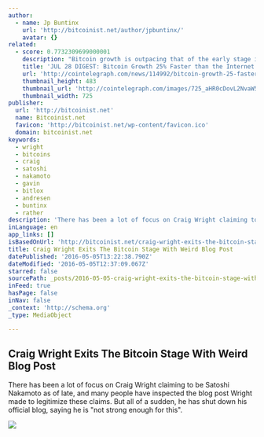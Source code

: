 ```yaml
---
author:
  - name: Jp Buntinx
    url: 'http://bitcoinist.net/author/jpbuntinx/'
    avatar: {}
related:
  - score: 0.7732309699000001
    description: "Bitcoin growth is outpacing that of the early stage internet by almost 25%; an Estonian Angel List service will utilize Bitcoin's blockchain to secure its marketplace, and more top stories for July 28. In terms of investment, Bitcoin growth is outpacing that of the early stage internet by almost 25%, according to the latest figures compiled by IB Times UK."
    title: 'JUL 28 DIGEST: Bitcoin Growth 25% Faster than the Internet in 90s; Estonian Angel List Service Secures Marketplace with BTC Blockchain'
    url: 'http://cointelegraph.com/news/114992/bitcoin-growth-25-faster-than-the-internet-in-90s-estonian-angel-list-service-secures-marketplace-with-btc-blockchain'
    thumbnail_height: 483
    thumbnail_url: 'http://cointelegraph.com/images/725_aHR0cDovL2NvaW50ZWxlZ3JhcGguY29tL3N0b3JhZ2UvdXBsb2Fkcy92aWV3Lzk5MTkyNTk1NTE2YTJkMjFlYzE5NmJlZDM2MjYyNDQ1LnBuZw==.jpg'
    thumbnail_width: 725
publisher:
  url: 'http://bitcoinist.net'
  name: Bitcoinist.net
  favicon: 'http://bitcoinist.net/wp-content/favicon.ico'
  domain: bitcoinist.net
keywords:
  - wright
  - bitcoins
  - craig
  - satoshi
  - nakamoto
  - gavin
  - bitlox
  - andresen
  - buntinx
  - rather
description: 'There has been a lot of focus on Craig Wright claiming to be Satoshi Nakamoto as of late, and many people have inspected the blog post Wright made to legitimize these claims. But all of a sudden, he has shut down his official blog, saying he is "not strong enough for this".'
inLanguage: en
app_links: []
isBasedOnUrl: 'http://bitcoinist.net/craig-wright-exits-the-bitcoin-stage-with-weird-blog-post/'
title: Craig Wright Exits The Bitcoin Stage With Weird Blog Post
datePublished: '2016-05-05T13:22:38.790Z'
dateModified: '2016-05-05T12:37:09.067Z'
starred: false
sourcePath: _posts/2016-05-05-craig-wright-exits-the-bitcoin-stage-with-weird-blog-post.md
inFeed: true
hasPage: false
inNav: false
_context: 'http://schema.org'
_type: MediaObject

---
```

<article style=""><h1>Craig Wright Exits The Bitcoin Stage With Weird Blog Post</h1><p>There has been a lot of focus on Craig Wright claiming to be Satoshi Nakamoto as of late, and many people have inspected the blog post Wright made to legitimize these claims. But all of a sudden, he has shut down his official blog, saying he is "not strong enough for this".</p><img src="http://bitcoinist.net/wp-content/uploads/2016/05/Craig-Wright-Exit.jpg" /></article>